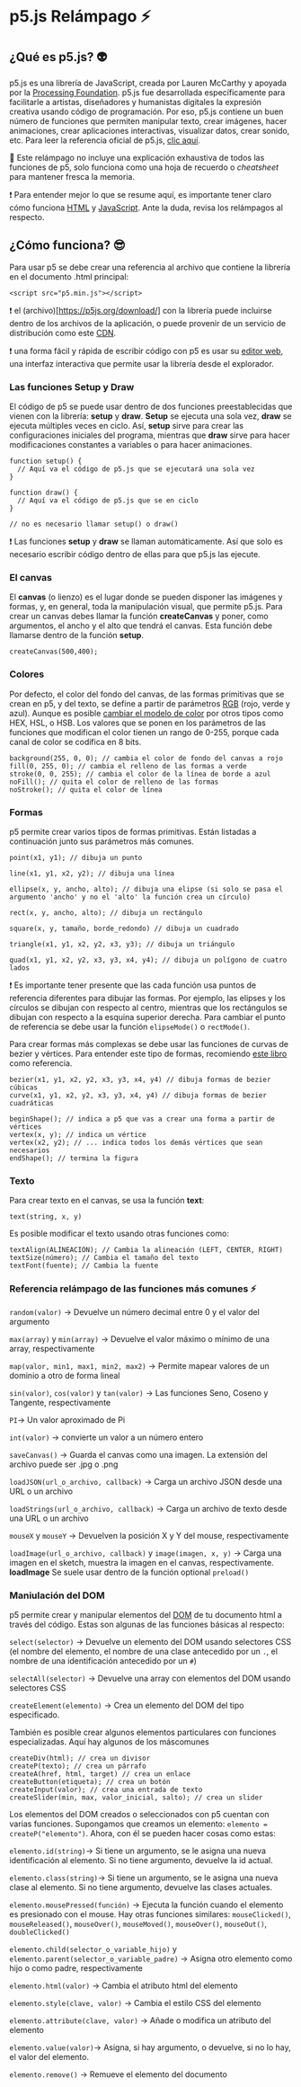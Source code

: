 # p5.js Relámpago :zap:

## ¿Qué es p5.js? :alien:
p5.js es una librería de JavaScript, creada por Lauren McCarthy y apoyada por la [Processing Foundation](https://processingfoundation.org/). p5.js fue desarrollada específicamente para facilitarle a artistas, diseñadores y humanistas digitales la expresión creativa usando código de programación. Por eso, p5.js contiene un buen número de funciones que permiten manipular texto, crear imágenes, hacer animaciones, crear aplicaciones interactivas, visualizar datos, crear sonido, etc. Para leer la referencia oficial de p5.js, [clic aquí](https://p5js.org/es/reference/).

:speak_no_evil: Este relámpago no incluye una explicación exhaustiva de todos las funciones de p5, solo funciona como una hoja de recuerdo o *cheatsheet* para mantener fresca la memoria.

:exclamation: Para entender mejor lo que se resume aquí, es importante tener claro cómo funciona [HTML](https://github.com/srsergiorodriguez/relampagos/blob/master/docs/html.md) y [JavaScript](https://github.com/srsergiorodriguez/relampagos/blob/master/docs/javascript.md). Ante la duda, revisa los relámpagos al respecto.

## ¿Cómo funciona? :sunglasses:
Para usar p5 se debe crear una referencia al archivo que contiene la librería en el documento .html principal:

`<script src="p5.min.js"></script>`

:exclamation: el (archivo)[https://p5js.org/download/] con la librería puede incluirse dentro de los archivos de la aplicación, o puede provenir de un servicio de distribución como este [CDN](https://cdn.jsdelivr.net/npm/p5).

:exclamation: una forma fácil y rápida de escribir código con p5 es usar su [editor web](https://editor.p5js.org/), una interfaz interactiva que permite usar la librería desde el explorador.

### Las funciones Setup y Draw
El código de p5 se puede usar dentro de dos funciones preestablecidas que vienen con la librería: **setup** y **draw**.
**Setup** se ejecuta una sola vez, **draw** se ejecuta múltiples veces en ciclo. Así, **setup** sirve para crear las configuraciones iniciales del programa, mientras que **draw** sirve para hacer modificaciones constantes a variables o para hacer animaciones.

```
function setup() {
  // Aquí va el código de p5.js que se ejecutará una sola vez
}

function draw() {
  // Aquí va el código de p5.js que se en ciclo
}

// no es necesario llamar setup() o draw()
```

:exclamation: Las funciones **setup** y **draw** se llaman automáticamente. Así que solo es necesario escribir código dentro de ellas para que p5.js las ejecute.

### El canvas
El **canvas** (o lienzo) es el lugar donde se pueden disponer las imágenes y formas, y, en general, toda la manipulación visual, que permite p5.js.
Para crear un canvas debes llamar la función **createCanvas** y poner, como argumentos, el ancho y el alto que tendrá el canvas. Esta función debe llamarse dentro de la función **setup**.

`createCanvas(500,400);`

### Colores
Por defecto, el color del fondo del canvas, de las formas primitivas que se crean en p5, y del texto, se define a partir de parámetros [RGB](https://es.wikipedia.org/wiki/RGB) (rojo, verde y azul). Aunque es posible [cambiar el modelo de color](https://p5js.org/es/reference/#/p5/colorMode) por otros tipos como HEX, HSL, o HSB.
Los valores que se ponen en los parámetros de las funciones que modifican el color tienen un rango de 0-255, porque cada canal de color se codifica en 8 bits.

```
background(255, 0, 0); // cambia el color de fondo del canvas a rojo
fill(0, 255, 0); // cambia el relleno de las formas a verde
stroke(0, 0, 255); // cambia el color de la línea de borde a azul
noFill(); // quita el color de relleno de las formas
noStroke(); // quita el color de línea
```

### Formas
p5 permite crear varios tipos de formas primitivas. Están listadas a continuación junto sus parámetros más comunes.

```
point(x1, y1); // dibuja un punto

line(x1, y1, x2, y2); // dibuja una línea

ellipse(x, y, ancho, alto); // dibuja una elipse (si solo se pasa el argumento 'ancho' y no el 'alto' la función crea un círculo)

rect(x, y, ancho, alto); // dibuja un rectángulo

square(x, y, tamaño, borde_redondo) // dibuja un cuadrado

triangle(x1, y1, x2, y2, x3, y3); // dibuja un triángulo

quad(x1, y1, x2, y2, x3, y3, x4, y4); // dibuja un polígono de cuatro lados
```

:exclamation: Es importante tener presente que las cada función usa puntos de referencia diferentes para dibujar las formas. Por ejemplo, las elipses y los círculos se dibujan con respecto al centro, mientras que los rectángulos se dibujan con respecto a la esquina superior derecha. Para cambiar el punto de referencia se debe usar la función `elipseMode()` o `rectMode()`.

Para crear formas más complexas se debe usar las funciones de curvas de bezier y vértices. Para entender este tipo de formas, recomiendo [este libro](https://programmingdesignsystems.com/shape/custom-shapes/index.html#custom-shapes-pANLh0l) como referencia.

```
bezier(x1, y1, x2, y2, x3, y3, x4, y4) // dibuja formas de bezier cúbicas
curve(x1, y1, x2, y2, x3, y3, x4, y4) // dibuja formas de bezier cuadráticas

beginShape(); // indica a p5 que vas a crear una forma a partir de vértices
vertex(x, y); // indica un vértice
vertex(x2, y2); // ... indica todos los demás vértices que sean necesarios
endShape(); // termina la figura
```

### Texto
Para crear texto en el canvas, se usa la función **text**:

`text(string, x, y)`

Es posible modificar el texto usando otras funciones como:

```
textAlign(ALINEACIÓN); // Cambia la alineación (LEFT, CENTER, RIGHT)
textSize(número); // Cambia el tamaño del texto
textFont(fuente); // Cambia la fuente
```

### Referencia relámpago de las funciones más comunes :zap:
`random(valor)` -> Devuelve un número decimal entre 0 y el valor del argumento

`max(array)` y `min(array)` -> Devuelve el valor máximo o mínimo de una array, respectivamente

`map(valor, min1, max1, min2, max2)` -> Permite mapear valores de un dominio a otro de forma lineal

`sin(valor)`, `cos(valor)` y `tan(valor)` -> Las funciones Seno, Coseno y Tangente, respectivamente

`PI`-> Un valor aproximado de Pi

`int(valor)` -> convierte un valor a un número entero

`saveCanvas()` -> Guarda el canvas como una imagen. La extensión del archivo puede ser .jpg o .png

`loadJSON(url_o_archivo, callback)` -> Carga un archivo JSON desde una URL o un archivo

`loadStrings(url_o_archivo, callback)` -> Carga un archivo de texto desde una URL o un archivo

`mouseX` y `mouseY` -> Devuelven la posición X y Y del mouse, respectivamente

`loadImage(url_o_archivo, callback)` y `image(imagen, x, y)` -> Carga una imagen en el sketch, muestra la imagen en el canvas, respectivamente. **loadImage** Se suele usar dentro de la función optional `preload()`

### Maniulación del DOM
p5 permite crear y manipular elementos del [DOM](https://es.wikipedia.org/wiki/Document_Object_Model) de tu documento html a través del código. Estas son algunas de las funciones básicas al respecto:

`select(selector)` -> Devuelve un elemento del DOM usando selectores CSS (el nombre del elemento, el nombre de una clase antecedido por un `.`, el nombre de una identificación antecedido por un `#`)

`selectAll(selector)` -> Devuelve una array con elementos del DOM usando selectores CSS

`createElement(elemento)` -> Crea un elemento del DOM del tipo especificado.

También es posible crear algunos elementos particulares con funciones especializadas. Aquí hay algunos de los máscomunes

```
createDiv(html); // crea un divisor
createP(texto); // crea un párrafo
createA(href, html, target) // crea un enlace
createButton(etiqueta); // crea un botón
createInput(valor); // crea una entrada de texto
createSlider(min, max, valor_inicial, salto); // crea un slider
```

Los elementos del DOM creados o seleccionados con p5 cuentan con varias funciones. Supongamos que creamos un elemento: `elemento = createP("elemento")`. Ahora, con él se pueden hacer cosas como estas:

`elemento.id(string)`-> Si tiene un argumento, se le asigna una nueva identificación al elemento. Si no tiene argumento, devuelve la id actual.

`elemento.class(string)`-> Si tiene un argumento, se le asigna una nueva clase al elemento. Si no tiene argumento, devuelve las clases actuales.

`elemento.mousePressed(función)` -> Ejecuta la función cuando el elemento es presionado con el mouse. Hay otras funciones similares: `mouseClicked()`, `mouseReleased()`, `mouseOver()`, `mouseMoved()`, `mouseOver()`, `mouseOut()`, `doubleClicked()`

`elemento.child(selector_o_variable_hijo)` y `elemento.parent(selector_o_variable_padre)` -> Asigna otro elemento como hijo o como padre, respectivamente

`elemento.html(valor)` -> Cambia el atributo html del elemento

`elemento.style(clave, valor)` -> Cambia el estilo CSS del elemento

`elemento.attribute(clave, valor)` -> Añade o modifica un atributo del elemento

`elemento.value(valor)`-> Asigna, si hay argumento, o devuelve, si no lo hay, el valor del elemento.

`elemento.remove()` -> Remueve el elemento del documento
